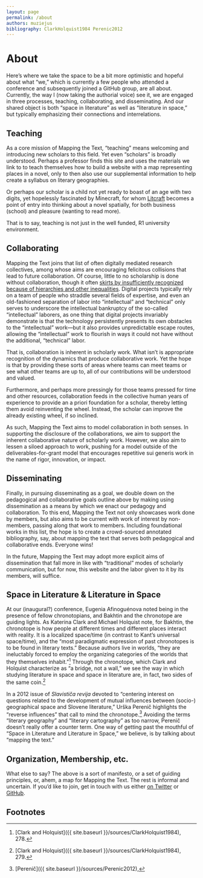 ```yaml
---
layout: page
permalink: /about
authors: muziejus
bibliography: ClarkHolquist1984 Perenic2012
---
```


# About

Here’s where we take the space to be a bit more optimistic and hopeful about
what “we,” which is currently a few people who attended a conference and
subsequently joined a GitHub group, are all about. Currently, the way I (now
taking the authorial voice) see it, we are engaged in three processes,
teaching, collaborating, and disseminating. And our shared object is both
“space in literature” as well as “literature in space,” but typically
emphasizing their connections and interrelations.

## Teaching

As a core mission of Mapping the Text, “teaching” means welcoming and
introducing new scholars to this field. Yet even “scholars” is broadly
understood. Perhaps a professor finds this site and uses the materials we link
to to teach themselves how to build a website with a map representing places
in a novel, only to then also use our supplemental information to help create
a syllabus on literary geographies.

Or perhaps our scholar is a child not yet ready to boast of an age with two
digits, yet hopelessly fascinated by Minecraft, for whom
[Litcraft](https://chronotopiccartography.wordpress.com/litcraft/) becomes a
point of entry into thinking about a novel spatially, for both business
(school) and pleasure (wanting to read more). 

That is to say, teaching is not just in the well funded, R1 university
environment.

## Collaborating

Mapping the Text joins that list of often digitally mediated research
collectives, among whose aims are encouraging felicitous collisions that lead
to future collaboration. Of course, little to no scholarship is done without
collaboration, though it often [skirts by insufficiently recognized because of
hierarchies and other inequalities](https://www.npr.org/2017/03/30/521931310/-thanksfortyping-spotlights-unnamed-women-in-literary-acknowledgements).
Digital projects typically rely on a team of people who straddle several fields of
expertise, and even an old-fashioned separation of labor into “intellectual”
and “technical” only serves to underscore the intellectual bankruptcy of the
so-called “intellectual” laborers, as one thing that digital projects
invariably demonstrate is that the technology persistently presents its own
obstacles to the “intellectual” work—but it also provides unpredictable escape
routes, allowing the “intellectual” work to flourish in ways it could not have
without the additional, “technical” labor.

That is, collaboration is inherent in scholarly work. What isn’t is
appropriate recognition of the dynamics that produce collaborative work. Yet
the hope is that by providing these sorts of areas where teams can meet teams
or see what other teams are up to, all of our contributions will be understood
and valued.

Furthermore, and perhaps more pressingly for those teams pressed for time and
other resources, collaboration feeds in the collective human years of
experience to provide an a priori foundation for a scholar, thereby letting
them avoid reinventing the wheel. Instead, the scholar can improve the
already existing wheel, if so inclined. 

As such, Mapping the Text aims to model collaboration in both senses. In
supporting the disclosure of the collaborations, we aim to support the
inherent collaborative nature of scholarly work. However, we also aim to
lessen a siloed approach to work, pushing for a model outside of the
deliverables-for-grant model that encourages repetitive sui generis work in
the name of rigor, innovation, or impact.

## Disseminating

Finally, in pursuing disseminating as a goal, we double down on the
pedagogical and collaborative goals outline above by making using
dissemination as a means by which we enact our pedagogy and collaboration. To
this end, Mapping the Text not only showcases work done by members, but also
aims to be current with work of interest by non-members, passing along that
work to members. Including foundational works in this list, the hope is to
create a crowd-sourced annotated bibliography, say, about mapping the text
that serves both pedagogical and collaborative ends. Everyone wins!

In the future, Mapping the Text may adopt more explicit aims of dissemination
that fall more in like with “traditional” modes of scholarly communication,
but for now, this website and the labor given to it by its members, will
suffice.

## Space in Literature & Literature in Space

At our (inaugural?) conference, Eugenia Afinoguénova noted being in the
presence of fellow chronotopians, and Bakhtin and the chronotope are guiding
lights. As Katerina Clark and Michael Holquist note, for Bakhtin, the
chronotope is how people at different times and different places interact with
reality. It is a localized space/time (in contrast to Kant’s universal
space/time), and the “most paradigmatic expression of past chronotopes is to
be found in literary texts.” Because authors live in worlds, “they are
ineluctably forced to employ the organizing categories of the worlds that they
themselves inhabit.”[^1] Through the chronotope, which Clark and Holquist
characterize as “a bridge, not a wall,” we see the way in which studying
literature in space and space in literature are, in fact, two sides of the
same coin.[^2] 

In a 2012 issue of _Slavističa revija_ devoted to “centering interest on
questions related to the development of mutual influences between (socio-)
geographical space and Slovene literature,” Urška Perenič highlights the
“reverse influences” that call to mind the chronotope.[^3] Avoiding the terms
“literary geography” and “literary cartography” as too narrow, Perenič doesn’t
really offer a counter term. One way of getting past the mouthful of “Space in
Literature and Literature in Space,” we believe, is by talking about “mapping
the text.” 

## Organization, Membership, etc.

What else to say? The above is a sort of manifesto, or a set of guiding
principles, or, ahem, a map for Mapping the Text. The rest is informal and
uncertain. If you’d like to join, get in touch with us either [on
Twitter](http://www.twitter.com/maptxt) or
[GitHub](http://github.com/mapping-the-text/).

## Footnotes

[^1]: [Clark and Holquist]({{ site.baseurl }}/sources/ClarkHolquist1984), 278.

[^2]: [Clark and Holquist]({{ site.baseurl }}/sources/ClarkHolquist1984), 279.

[^3]: [Perenič]({{ site.baseurl }}/sources/Perenic2012), 


